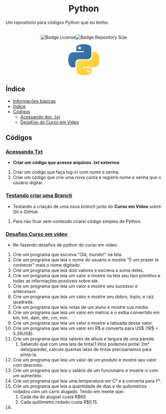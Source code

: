<h1 align="center"> Python </h1>
 Um repositório para códigos Python que eu tenho.
 </br></br>
 <p align="center"><img src="https://img.shields.io/github/license/shimiguel/Python?style=for-the-badge" alt="Badge License"><img src="https://img.shields.io/github/languages/code-size/shimiguel/python?style=for-the-badge" alt="Badge Repository Size"></p>
 <p align="center"><img width="100px" src="./img/pythonicon.png" alt="ícone Python"/></p>

## Índice
 * [Informações básicas](#Python)
 * [Índice](#Índice)
 * [Códigos](#Códigos)
    * [Acessando doc .txt](#Acessando-Txt)
    * [Desafios do Curso em Vídeo](#Desafios-Curso-em-vídeo)

## Códigos
 ### [Acessando Txt](acessandoTxt)
  * **Criar um código que acesse arquivos .txt externos**
  1. Criar um código que faça log-in com nome e senha.
  1. Criar um código que crie uma nova conta e registre nome e senha que o usuário digitar.

 ### [Testando criar uma Branch](testBranch)
  * Testando a criação de uma nova _branch_ junto do **Curso em Vídeo** sobre Git e GitHub
  1. Para não ficar sem conteúdo criarei código simples de Python.
 
 ### [Desafios Curso em vídeo](desafiosCV)
 * Re-fazendo desafios de python do curso em vídeo.
  1. Crie um programa que escreva "Olá, mundo!" na tela.
  1. Crie um programa que leia o nome do usuário e mostre "É um prazer te conhecer" mais o nome digitado.
  1. Crie um programa que leia dois valores e escreva a soma deles.
  1. Crie um programa que leia um valor e mostre na tela seu tipo primitivo e todas as informações possíveis sobre ele.
  1. Crie um programa que leia um valor e mostre seu sucessor e antecessor.
  1. Crie um programa que leia um valor e mostre seu dobro, triplo, e raíz quadrada.
  1. Crie um programa que leia notas de um aluno e mostre sua média.
  1. Crie um programa que leia um valor em metros e o exiba convertido em km, hm, dam, dm, cm, mm.
  1. Crie um programa que leia um valor e mostre a tabuada desse valor.
  1. Crie um programa que leia um valor em R$ e converta para US$ (1R$ = 5.26US$).
  1. Crie um programa que leia valores de altura e largura de uma parede.
     1. Sabendo que com uma lata de tinta(1 litro) podemos pintar 2m² dela(parede), calcule quantas latas de tintas precisaríamos para pintá-la.
  1. Crie um programa que leia um valor de um produto e mostre seu valor com desconto.
  1. Crie um programa que leia o salário de um funcionário e mostre-o com um aumenbto.
  1. Crie um programa que leia uma temperatura em C° e a converta para F°.
  1. Crie um programa que leia a quantidade de dias e de quilometros rodados com um carro alugado. Tendo em mente que:
     1. Cada dia do aluguel custa R$60.
     1. Cada quilômetro rodado custa R$0.15.
  1. 
